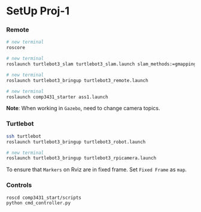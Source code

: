 # SetUp Proj-1

### Remote
```bash
# new terminal
roscore

# new terminal
roslaunch turtlebot3_slam turtlebot3_slam.launch slam_methods:=gmapping

# new terminal
roslaunch turtlebot3_bringup turtlebot3_remote.launch

# new terminal
roslaunch comp3431_starter ass1.launch
```
**Note**: When working in `Gazebo`, need to change camera topics.

### Turtlebot
```bash
ssh turtlebot
roslaunch turtlebot3_bringup turtlebot3_robot.launch

# new terminal
roslaunch turtlebot3_bringup turtlebot3_rpicamera.launch
```
To ensure that `Markers` on Rviz are in fixed frame. Set `Fixed Frame` as `map`.


### Controls
```bash
roscd comp3431_start/scripts
python cmd_controller.py
```
